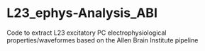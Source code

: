 # L23_ephys-Analysis_ABI
Code to extract L23 excitatory PC electrophysiological properties/waveformes based on the Allen Brain Institute pipeline 

